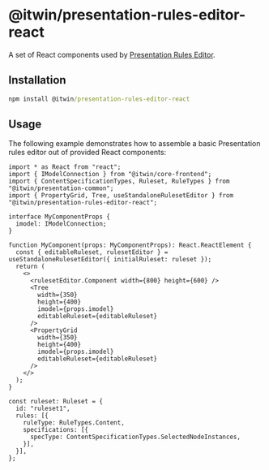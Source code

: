 # @itwin/presentation-rules-editor-react

A set of React components used by [Presentation Rules Editor](https://presentationruleseditor.bentley.com).

## Installation

```cmd
npm install @itwin/presentation-rules-editor-react
```

## Usage

The following example demonstrates how to assemble a basic Presentation rules editor out of provided React components:

```tsx
import * as React from "react";
import { IModelConnection } from "@itwin/core-frontend";
import { ContentSpecificationTypes, Ruleset, RuleTypes } from "@itwin/presentation-common";
import { PropertyGrid, Tree, useStandaloneRulesetEditor } from "@itwin/presentation-rules-editor-react";

interface MyComponentProps {
  imodel: IModelConnection;
}

function MyComponent(props: MyComponentProps): React.ReactElement {
  const { editableRuleset, rulesetEditor } = useStandaloneRulesetEditor({ initialRuleset: ruleset });
  return (
    <>
      <rulesetEditor.Component width={800} height={600} />
      <Tree
        width={350}
        height={400}
        imodel={props.imodel}
        editableRuleset={editableRuleset}
      />
      <PropertyGrid
        width={350}
        height={400}
        imodel={props.imodel}
        editableRuleset={editableRuleset}
      />
    </>
  );
}

const ruleset: Ruleset = {
  id: "ruleset1",
  rules: [{
    ruleType: RuleTypes.Content,
    specifications: [{
      specType: ContentSpecificationTypes.SelectedNodeInstances,
    }],
  }],
};
```
